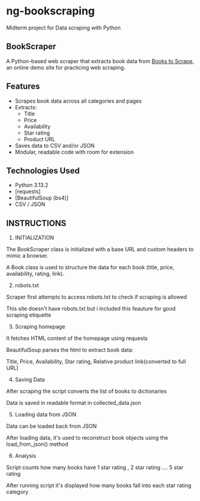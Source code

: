# ng-bookscraping
Midterm project for Data scraping with Python

##  BookScraper

A Python-based web scraper that extracts book data from [Books to Scrape](https://books.toscrape.com), an online demo site for practicing web scraping.

##  Features

- Scrapes book data across all categories and pages
- Extracts:
  - Title
  - Price
  - Availability
  - Star rating
  - Product URL
- Saves data to CSV and/or JSON
- Modular, readable code with room for extension

## Technologies Used

- Python 3.13.2
- [requests]
- [BeautifulSoup (bs4)]
- CSV / JSON 

##                                           INSTRUCTIONS 

1. INITIALIZATION 

The BookScraper class is initialized with a base URL and custom headers to mimic a browser.

A Book class is used to structure the data for each book (title, price, availability, rating, link).

2. robots.txt

Scraper first attempts to access robots.txt to check if scraping is allowed 

This site doesn't have robots.txt but i included this feauture for good scraping etiquette

3. Scraping homepage

It fetches HTML content of the homepage using requests 

BeautifulSoup parses the html to extract book data:

Title, Price, Availability, Star rating, Relative product link(converted to full URL)

4. Saving Data

After scraping the script converts the list of books to dictionaries

Data is saved in readable format in collected_data.json

5. Loading data from JSON

Data can be loaded back from JSON

After loading data, it's used to reconstruct book objects using the load_from_json() method

6. Analysis

Script counts how many books have 1 star rating , 2 star rating .... 5 star rating

After running script it's displayed how many books fall into each star rating category



